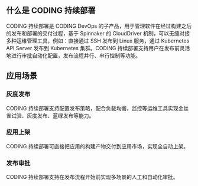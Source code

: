## 什么是 CODING 持续部署
CODING 持续部署是 CODING DevOps 的子产品，用于管理软件在经过构建之后的发布和部署的交付过程，基于 Spinnaker 的 CloudDriver 机制，可以无缝对接多种运维管理工具，例如：直接通过 SSH 发布到 Linux 服务，通过 Kubernetes API Server 发布到 Kubernetes 集群。CODING  持续部署支持用户在发布前灵活地进行审批自动化配置，发布流程并行、串行控制等功能。

## 应用场景
### 灰度发布
CODING 持续部署支持配置发布策略，配合负载均衡，监控等运维工具实现金丝雀试验、灰度发布、蓝绿发布等能力。

### 应用上架
CODING 持续部署可直接把应用的构建产物交付到应用市场，实现全自动上架。

### 发布审批
CODING 持续部署支持在发布流程开始前实现多场景的人工和自动化审批。

